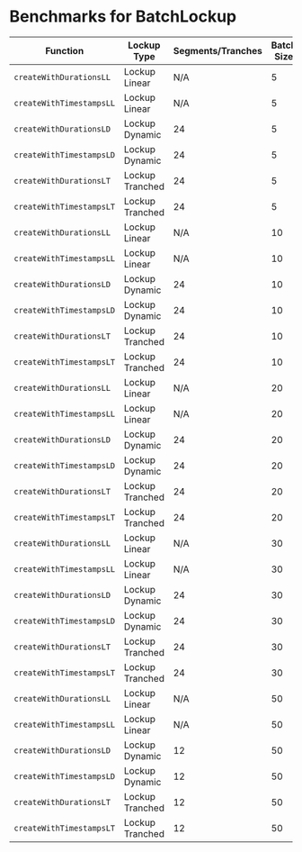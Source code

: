 # Benchmarks for BatchLockup

| Function                 | Lockup Type     | Segments/Tranches | Batch Size | Gas Usage |
| ------------------------ | --------------- | ----------------- | ---------- | --------- |
| `createWithDurationsLL`  | Lockup Linear   | N/A               | 5          | 928890    |
| `createWithTimestampsLL` | Lockup Linear   | N/A               | 5          | 885308    |
| `createWithDurationsLD`  | Lockup Dynamic  | 24                | 5          | 4113825   |
| `createWithTimestampsLD` | Lockup Dynamic  | 24                | 5          | 3882573   |
| `createWithDurationsLT`  | Lockup Tranched | 24                | 5          | 3996547   |
| `createWithTimestampsLT` | Lockup Tranched | 24                | 5          | 3809398   |
| `createWithDurationsLL`  | Lockup Linear   | N/A               | 10         | 1724494   |
| `createWithTimestampsLL` | Lockup Linear   | N/A               | 10         | 1719878   |
| `createWithDurationsLD`  | Lockup Dynamic  | 24                | 10         | 8182888   |
| `createWithTimestampsLD` | Lockup Dynamic  | 24                | 10         | 7715546   |
| `createWithDurationsLT`  | Lockup Tranched | 24                | 10         | 7940495   |
| `createWithTimestampsLT` | Lockup Tranched | 24                | 10         | 7569104   |
| `createWithDurationsLL`  | Lockup Linear   | N/A               | 20         | 3399923   |
| `createWithTimestampsLL` | Lockup Linear   | N/A               | 20         | 3391255   |
| `createWithDurationsLD`  | Lockup Dynamic  | 24                | 20         | 16336489  |
| `createWithTimestampsLD` | Lockup Dynamic  | 24                | 20         | 15385080  |
| `createWithDurationsLT`  | Lockup Tranched | 24                | 20         | 15826078  |
| `createWithTimestampsLT` | Lockup Tranched | 24                | 20         | 15092338  |
| `createWithDurationsLL`  | Lockup Linear   | N/A               | 30         | 5068344   |
| `createWithTimestampsLL` | Lockup Linear   | N/A               | 30         | 5068237   |
| `createWithDurationsLD`  | Lockup Dynamic  | 24                | 30         | 24526058  |
| `createWithTimestampsLD` | Lockup Dynamic  | 24                | 30         | 23065957  |
| `createWithDurationsLT`  | Lockup Tranched | 24                | 30         | 23709972  |
| `createWithTimestampsLT` | Lockup Tranched | 24                | 30         | 22626325  |
| `createWithDurationsLL`  | Lockup Linear   | N/A               | 50         | 8424832   |
| `createWithTimestampsLL` | Lockup Linear   | N/A               | 50         | 8430179   |
| `createWithDurationsLD`  | Lockup Dynamic  | 12                | 50         | 24147020  |
| `createWithTimestampsLD` | Lockup Dynamic  | 12                | 50         | 22896172  |
| `createWithDurationsLT`  | Lockup Tranched | 12                | 50         | 23417003  |
| `createWithTimestampsLT` | Lockup Tranched | 12                | 50         | 22542212  |
